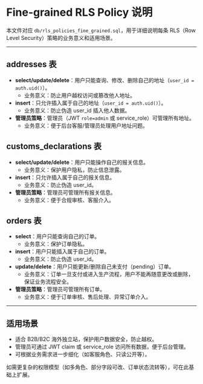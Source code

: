 # Fine-grained RLS Policy 说明

本文件对应 `db/rls_policies_fine_grained.sql`，用于详细说明每条 RLS（Row Level Security）策略的业务意义和适用场景。

---

## addresses 表

- **select/update/delete**：用户只能查询、修改、删除自己的地址（`user_id = auth.uid()`）。
  - 业务意义：防止用户越权访问或篡改他人地址。
- **insert**：只允许插入属于自己的地址（`user_id = auth.uid()`）。
  - 业务意义：防止伪造 user_id 插入他人数据。
- **管理员策略**：管理员（JWT `role=admin` 或 service_role）可管理所有地址。
  - 业务意义：便于后台客服/管理员处理用户地址问题。

## customs_declarations 表

- **select/update/delete**：用户只能操作自己的报关信息。
  - 业务意义：保护用户隐私，防止信息泄露。
- **insert**：只允许插入属于自己的报关信息。
  - 业务意义：防止伪造 user_id。
- **管理员策略**：管理员可管理所有报关信息。
  - 业务意义：便于合规审核、客服介入。

## orders 表

- **select**：用户只能查询自己的订单。
  - 业务意义：保护订单隐私。
- **insert**：用户只能插入属于自己的订单。
  - 业务意义：防止伪造 user_id。
- **update/delete**：用户只能更新/删除自己未支付（pending）订单。
  - 业务意义：订单一旦支付或进入生产流程，用户不能再随意更改或删除，保证业务流程安全。
- **管理员策略**：管理员可管理所有订单。
  - 业务意义：便于订单审核、售后处理、异常订单介入。

---

## 适用场景
- 适合 B2B/B2C 海外独立站，保护用户数据安全，防止越权。
- 管理员可通过 JWT claim 或 service_role 访问所有数据，便于后台管理。
- 可根据业务需求进一步细化（如客服角色、只读公开等）。

如需更复杂的权限模型（如多角色、部分字段可改、订单状态流转等），可在此基础上扩展。 